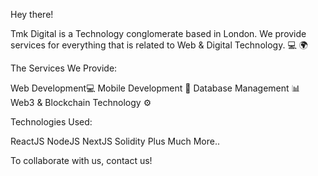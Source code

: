 Hey there!

Tmk Digital is a Technology conglomerate based in London. We provide services for everything that is related to Web & Digital Technology. :computer:  :earth_africa:

The Services We Provide: 

Web Development💻
Mobile Development 📱 
Database Management :bar_chart:
Web3 & Blockchain Technology ⚙ 

Technologies Used: 

ReactJS 
NodeJS
NextJS
Solidity 
Plus Much More..

To collaborate with us, contact us!

[twitter]: https://twitter.com/tmkdigitaluk
[facebook]: https://www.facebook.com/tmkdigitaluk

